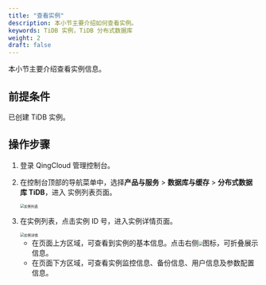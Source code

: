 ```yaml
---
title: "查看实例"
description: 本小节主要介绍如何查看实例。 
keywords: TiDB 实例，TiDB 分布式数据库
weight: 2
draft: false
---
```


本小节主要介绍查看实例信息。

## 前提条件

已创建 TiDB 实例。

## 操作步骤

1. 登录  QingCloud 管理控制台。

2. 在控制台顶部的导航菜单中，选择**产品与服务** > **数据库与缓存** > **分布式数据库 TiDB**，进入 实例列表页面。

   <img src="../../../_images/tidb_list.png" alt="实例列表" style="zoom:50%;" />

3. 在实例列表，点击实例 ID 号，进入实例详情页面。

   <img src="../../../_images/tidb_detail.png" alt="实例详情" style="zoom:50%;" />

   - 在页面上方区域，可查看到实例的基本信息。点击右侧<img src="../../../_images/collapse_icon.png" style="zoom:50%;" />图标，可折叠展示信息。
   - 在页面下方区域，可查看实例监控信息、备份信息、用户信息及参数配置信息。

